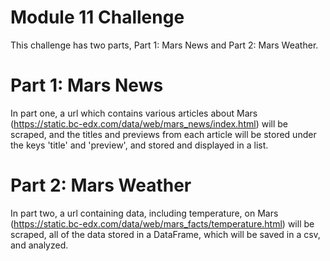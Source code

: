 # Module 11 Challenge

This challenge has two parts, Part 1: Mars News and Part 2: Mars Weather. </br>

# Part 1: Mars News
In part one, a url which contains various articles about Mars (https://static.bc-edx.com/data/web/mars_news/index.html) will be scraped, and the titles and previews from each article will be stored under the keys 'title' and 'preview', and stored and displayed in a list. </br>

# Part 2: Mars Weather
In part two, a url containing data, including temperature, on Mars (https://static.bc-edx.com/data/web/mars_facts/temperature.html) will be scraped, all of the data stored in a DataFrame, which will be saved in a csv, and analyzed.
